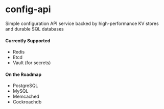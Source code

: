 # config-api

Simple configuration API service backed by high-performance KV stores and durable SQL databases

#### Currently Supported

- Redis
- Etcd
- Vault (for secrets)

#### On the Roadmap

- PostgreSQL
- MySQL
- Memcached
- Cockroachdb

